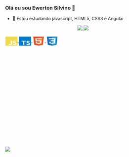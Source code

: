 ### Olá eu sou Ewerton Silvino 👋


- 🌱 Estou estudando javascript, HTML5, CSS3 e Angular

<div align="center">
  <a href="https://github.com/EwertonSilvino">
  <img height="180em" src="https://github-readme-stats.vercel.app/api?username=EwertonSilvino&show_icons=true&theme=dark&include_all_commits=true&count_private=true"/>
  <img height="180em" src="https://github-readme-stats.vercel.app/api/top-langs/?username=EwertonSilvino&layout=compact&langs_count=7&theme=dark"/>
</div>
<div style="display: inline_block"><br>
  <img align="center" alt="Rafa-Js" height="30" width="40" src="https://raw.githubusercontent.com/devicons/devicon/master/icons/javascript/javascript-plain.svg">
  <img align="center" alt="Rafa-Ts" height="30" width="40" src="https://raw.githubusercontent.com/devicons/devicon/master/icons/typescript/typescript-plain.svg">
 
  <img align="center" alt="Rafa-HTML" height="30" width="40" src="https://raw.githubusercontent.com/devicons/devicon/master/icons/html5/html5-original.svg">
  <img align="center" alt="Rafa-CSS" height="30" width="40" src="https://raw.githubusercontent.com/devicons/devicon/master/icons/css3/css3-original.svg">
  <div style="width:100%;height:0;padding-bottom:59%;position:relative;">
  
</div>
  
 
 
   ##
 
<div> 
  
  
  <a href="https://www.linkedin.com/in/ewerton-silvino-64361b239/" target="_blank"><img src="https://img.shields.io/badge/-LinkedIn-%230077B5?style=for-the-badge&logo=linkedin&logoColor=white" target="_blank"></a> 
 

 
</div>
  
